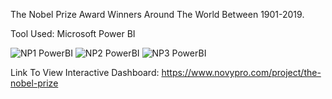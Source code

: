 The Nobel Prize Award Winners Around The World Between 1901-2019.

Tool Used: Microsoft Power BI

![NP1 PowerBI](https://user-images.githubusercontent.com/70010985/173514043-c74a6791-1246-44e9-974d-484ef29019ae.JPG)
![NP2 PowerBI](https://user-images.githubusercontent.com/70010985/173514088-e26eea9a-0c5a-4d1d-879f-b72c3db67008.JPG)
![NP3 PowerBI](https://user-images.githubusercontent.com/70010985/173514122-6fd2bddd-e3e1-46d1-98ac-68e585e2511d.JPG)

Link To View Interactive Dashboard: https://www.novypro.com/project/the-nobel-prize
